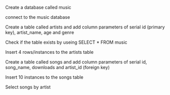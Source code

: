 Create a database called music

connect to the music database

Create a table called artists and add column parameters of serial id (primary key), artist_name, age and genre

Check if the table exists by useing SELECT \* FROM music

Insert 4 rows/instances to the artists table

Create a table called songs and add column parameters of serial id, song_name, downloads and artist_id (foreign key)

Insert 10 instances to the songs table

Select songs by artist
